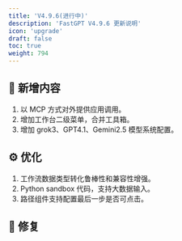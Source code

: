 ```yaml
---
title: 'V4.9.6(进行中)'
description: 'FastGPT V4.9.6 更新说明'
icon: 'upgrade'
draft: false
toc: true
weight: 794
---
```




## 🚀 新增内容

1. 以 MCP 方式对外提供应用调用。
2. 增加工作台二级菜单，合并工具箱。
3. 增加 grok3、GPT4.1、Gemini2.5 模型系统配置。

## ⚙️ 优化

1. 工作流数据类型转化鲁棒性和兼容性增强。
2. Python sandbox 代码，支持大数据输入。
3. 路径组件支持配置最后一步是否可点击。

## 🐛 修复

